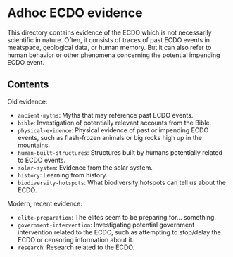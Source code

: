 # Adhoc ECDO evidence

This directory contains evidence of the ECDO which is not necessarily scientific in nature. Often, it consists of traces of past ECDO events in meatspace, geological data, or human memory. But it can also refer to human behavior or other phenomena concerning the potential impending ECDO event.

## Contents

Old evidence:
- `ancient-myths`: Myths that may reference past ECDO events.
- `bible`: Investigation of potentially relevant accounts from the Bible.  
- `physical-evidence`: Physical evidence of past or impending ECDO events, such as flash-frozen animals or big rocks high up in the mountains.
- `human-built-structures`: Structures built by humans potentially related to ECDO events.
- `solar-system`: Evidence from the solar system.
- `history`: Learning from history.
- `biodiversity-hotspots`: What biodiversity hotspots can tell us about the ECDO.

Modern, recent evidence:
- `elite-preparation`: The elites seem to be preparing for... something.
- `government-intervention`: Investigating potential government intervention related to the ECDO, such as attempting to stop/delay the ECDO or censoring information about it.
- `research`: Research related to the ECDO.
